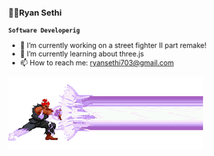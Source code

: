 ### ✌🏽Ryan Sethi

**`Software Developerig`**

- 🔭 I’m currently working on a street fighter II part remake!
- 🌱 I’m currently learning about three.js
- 📫 How to reach me: ryansethi703@gmail.com

<img src="akuma-gks.gif">
